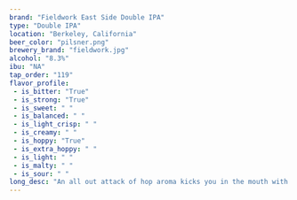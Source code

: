 ```yaml
---
brand: "Fieldwork East Side Double IPA"
type: "Double IPA"
location: "Berkeley, California"
beer_color: "pilsner.png"
brewery_brand: "fieldwork.jpg"
alcohol: "8.3%"
ibu: "NA"
tap_order: "119"
flavor_profile:
 - is_bitter: "True"
 - is_strong: "True"
 - is_sweet: " "
 - is_balanced: " "
 - is_light_crisp: " "
 - is_creamy: " "
 - is_hoppy: "True"
 - is_extra_hoppy: " "
 - is_light: " "
 - is_malty: " "
 - is_sour: " "
long_desc: "An all out attack of hop aroma kicks you in the mouth with huge notes of orange peel, Pinot Grigio wine grape, and mango-guava."
---
```

